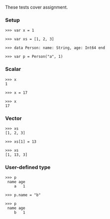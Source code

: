 These tests cover assignment.

### Setup

```
>>> var x = 1

>>> var xs = [1, 2, 3]

>>> data Person: name: String, age: Int64 end

>>> var p = Person("a", 1)

```

### Scalar

```
>>> x
1

>>> x = 17

>>> x
17

```

### Vector

```
>>> xs
[1, 2, 3]

>>> xs[1] = 13

>>> xs
[1, 13, 3]

```

### User-defined type

```
>>> p
 name age
    a   1

>>> p.name = "b"

>>> p
 name age
    b   1

```
